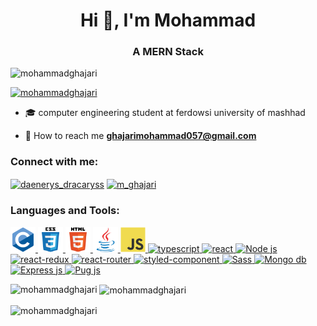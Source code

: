 <h1 align="center">Hi 👋, I'm Mohammad</h1>
<h3 align="center">A MERN Stack</h3>

<p align="left"> <img src="https://komarev.com/ghpvc/?username=mohammadghajari&label=Profile%20views&color=0e75b6&style=flat" alt="mohammadghajari" /> </p>

<p align="left"> <a href="https://github.com/ryo-ma/github-profile-trophy"><img src="https://github-profile-trophy.vercel.app/?username=mohammadghajari" alt="mohammadghajari" /></a> </p>

- 🎓‍ computer engineering student at ferdowsi university of mashhad



- 📩 How to reach me **ghajarimohammad057@gmail.com**


<h3 align="left">Connect with me:</h3>
<p align="left">
<a href="https://instagram.com/ghajari_mohammad29" target="blank"><img align="center" src="https://raw.githubusercontent.com/rahuldkjain/github-profile-readme-generator/master/src/images/icons/Social/instagram.svg" alt="daenerys_dracaryss" height="30" width="40" /></a>
<a href="https://t.me/m_ghajari" target="blank"><img align="center" src="https://upload.wikimedia.org/wikipedia/commons/8/82/Telegram_logo.svg" alt="m_ghajari" height="30" width="40" /></a>
</p>

<h3 align="left">Languages and Tools:</h3>
<p align="left"> 
    <a href="https://www.cprogramming.com/" target="_blank" rel="noreferrer"> <img src="https://raw.githubusercontent.com/devicons/devicon/master/icons/c/c-original.svg" alt="c" width="40" height="40"/> </a> 
    <a href="https://www.w3schools.com/css/" target="_blank" rel="noreferrer"> <img src="https://raw.githubusercontent.com/devicons/devicon/master/icons/css3/css3-original-wordmark.svg" alt="css3" width="40" height="40"/> </a> 
    <a href="https://www.w3.org/html/" target="_blank" rel="noreferrer"> <img src="https://raw.githubusercontent.com/devicons/devicon/master/icons/html5/html5-original-wordmark.svg" alt="html5" width="40" height="40"/> </a> 
    <a href="https://www.java.com" target="_blank" rel="noreferrer"> <img src="https://raw.githubusercontent.com/devicons/devicon/master/icons/java/java-original.svg" alt="java" width="40" height="40"/> </a> 
    <a href="https://developer.mozilla.org/en-US/docs/Web/JavaScript" target="_blank" rel="noreferrer"> <img src="https://raw.githubusercontent.com/devicons/devicon/master/icons/javascript/javascript-original.svg" alt="javascript" width="40" height="40"/> </a> 
    <a href="https://www.typescriptlang.org/" target="_blank" rel="noreferrer"> <img src="https://cdn.iconscout.com/icon/free/png-512/free-typescript-3521774-2945272.png?f=webp&w=256" alt="typescript" width="40" height="40"/> </a>
    <a href="https://react.dev/" target="_blank" rel="noreferrer"> <img src="https://upload.wikimedia.org/wikipedia/commons/a/a7/React-icon.svg" alt="react" width="40" height="40"/> </a> 
    <a href="https://nodejs.org/en" target="_blank" rel="noreferrer"> <img src="https://d3sxshmncs10te.cloudfront.net/icon/free/svg/1174935.svg?token=eyJhbGciOiJoczI1NiIsImtpZCI6ImRlZmF1bHQifQ__.eyJpc3MiOiJkM3N4c2htbmNzMTB0ZS5jbG91ZGZyb250Lm5ldCIsImV4cCI6MTcxMTg5NDIyMCwicSI6bnVsbCwiaWF0IjoxNzExNjM1MDIwfQ__.d1a98cd3b502b983cc9d8f12df218440026a17e790c30b50c3628a5b0909b62e" alt="Node js" width="40" height="40"/> </a>
    <a href="https://redux.js.org/" target="_blank" rel="noreferrer"> <img src="https://www.svgrepo.com/show/303557/redux-logo.svg" alt="react-redux" width="40" height="40"/> </a> 
    <a href="https://reactrouter.com/" target="_blank" rel="noreferrer"> <img src="https://brandeps.com/logo-download/R/React-Router-logo-vector-01.svg" alt="react-router" width="40" height="40"/> </a> 
    <a href="https://www.styled-components.com/" target="_blank" rel="noreferrer"> <img src="https://www.cdnlogo.com/logos/s/10/styled-components.svg" alt="styled-component" width="40" height="40"/> </a> 
    <a href="https://sass-lang.com/" target="_blank" rel="noreferrer"> <img src="https://cdn.iconscout.com/icon/free/png-512/free-sass-226054.png?f=webp&w=256" alt="Sass" width="40" height="40"/> </a> 
    <a href="https://mongodb.com/" target="_blank" rel="noreferrer"> <img src="https://www.cdnlogo.com/logos/m/30/mongodb-icon.svg" alt="Mongo db" width="40" height="40"/> </a> 
     <a href="https://expressjs.com/" target="_blank" rel="noreferrer"> <img src="https://www.vectorlogo.zone/logos/expressjs/expressjs-icon.svg" alt="Express js" width="40" height="40"/> </a>
     <a href="https://pugjs.org/" target="_blank" rel="noreferrer"> <img src="https://cdn1.iconfinder.com/data/icons/dog-breed-minimal-gradient/512/Pug-256.png" alt="Pug js" width="40" height="40"/> </a>
    
</p>

<p><img align="left" src="https://github-readme-stats.vercel.app/api/top-langs?username=mohammadghajari&show_icons=true&locale=en&layout=compact" alt="mohammadghajari" /></p>

<p>&nbsp;<img align="center" src="https://github-readme-stats.vercel.app/api?username=mohammadghajari&show_icons=true&locale=en" alt="mohammadghajari" /></p>

<p><img align="center" src="https://github-readme-streak-stats.herokuapp.com/?user=mohammadghajari&" alt="mohammadghajari" /></p> 

